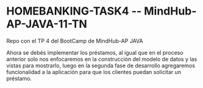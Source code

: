 # HOMEBANKING-TASK4 -- MindHub-AP-JAVA-11-TN

Repo con el TP 4 del BootCamp de MindHub-AP JAVA

Ahora se debés implementar los préstamos, al igual que
en el proceso anterior solo nos enfocaremos en la construcción del modelo de datos y las
vistas para mostrarlo, luego en la segunda fase de desarrollo agregaremos funcionalidad a la
aplicación para que los clientes puedan solicitar un préstamo.

